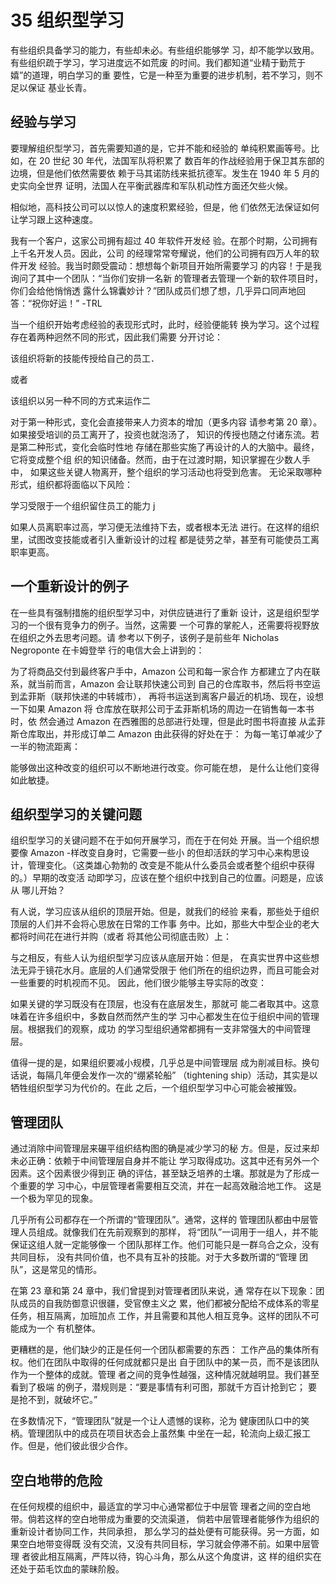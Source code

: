 # 35 组织型学习

有些组织具备学习的能力，有些却未必。有些组织能够学
习，却不能学以致用。有些组织疏于学习，学习进度远不如荒废
的时间。我们都知道“业精于勤荒于嬉”的道理，明白学习的重
要性，它是一种至为重要的进步机制，若不学习，则不足以保证
基业长青。

## 经验与学习

要理解组织型学习，首先需要知道的是，它并不能和经验的
单纯积累画等号。比如，在 20 世纪 30 年代，法国军队将积累了
数百年的作战经验用于保卫其东部的边境，但是他们依然需要依
赖于马其诺防线来抵抗德军。发生在 1940 年 5 月的史实向全世界
证明，法国人在平衡武器库和军队机动性方面还欠些火候。

相似地，高科技公司可以以惊人的速度积累经验，但是，他
们依然无法保证如何让学习跟上这种速度。

我有一个客户，这家公司拥有超过 40 年软件开发经
验。在那个时期，公司拥有上千名开发人员。因此，公司
的经理常常夸耀说，他们的公司拥有四万人年的软件开发
经验。我当时颇受震动：想想每个新项目开始所需要学习
的内容！于是我询问了其中一个团队：“当你们安排一名新
的管理者去管理一个新的软件项目时，你们会给他悄悄透
露什么锦囊妙计？”团队成员们想了想，几乎异口同声地回
答：“祝你好运！”
-TRL

当一个组织开始考虑经验的表现形式时，此时，经验便能转
换为学习。这个过程存在着两种迥然不同的形式，因此我们需要
分开讨论：

该组织将新的技能传授给自己的员工．

或者

该组织以另一种不同的方式来运作二

对于第一种形式，变化会直接带来人力资本的增加（更多内容
请参考第 20 章）。如果接受培训的员工离开了，投资也就泡汤了，
知识的传授也随之付诸东流。若是第二种形式，变化会临时性地
存储在那些实施了再设计的人的大脑中。最终，它将变成整个组
织的知识储备。然而，由于在过渡时期，知识掌握在少数人手中，
如果这些关键人物离开，整个组织的学习活动也将受到危害。
无论采取哪种形式，组织都将面临以下风险：

学习受限于一个组织留住员工的能力 j

如果人员离职率过高，学习便无法维持下去，或者根本无法
进行。在这样的组织里，试图改变技能或者引入重新设计的过程
都是徒劳之举，甚至有可能使员工离职率更高。

## 一个重新设计的例子

在一些具有强制措施的组织型学习中，对供应链进行了重新
设计，这是组织型学习的一个很有竞争力的例子。当然，这需要
一个可靠的掌舵人，还需要将视野放在组织之外去思考问题。请
参考以下例子，该例子是前些年 Nicholas Negroponte 在卡姆登举
行的电信大会上讲到的：

为了将商品交付到最终客户手中，Amazon 公司和每一家合作
方都建立了内在联系，就当前而言，Amazon 会让联邦快速公司到
自己的仓库取书，然后将书空运到孟菲斯（联邦快递的中转城市），
再将书运送到离客户最近的机场、现在，设想一下如果 Amazon 将
仓库放在联邦公司于孟菲斯机场的周边一在销售每一本书时，依
然会通过 Amazon 在西雅图的总部进行处理，但是此时图书将直接
从孟菲斯仓库取出，并形成订单二 Amazon 由此获得的好处在于：
为每一笔订单减少了一半的物流距离：

能够做出这种改变的组织可以不断地进行改变。你可能在想，
是什么让他们变得如此敏捷。

## 组织型学习的关键问题

组织型学习的关键问题不在于如何开展学习，而在于在何处
开展。当一个组织想要像 Amazon -样改变自身时，它需要一些小
的但却活跃的学习中心来构思设计，管理变化。（这类雄心勃勃的
改变是不能从什么委员会或者整个组织中获得的。）早期的改变活
动即学习，应该在整个组织中找到自己的位置。问题是，应该从
哪儿开始？

有人说，学习应该从组织的顶层开始。但是，就我们的经验
来看，那些处于组织顶层的人们并不会将心思放在日常的工作事
务中。比如，那些大中型企业的老大都将时间花在进行并购（或者
将其他公司彻底击败）上：

与之相反，有些人认为组织型学习应该从底层开始：但是，
在真实世界中这些想法无异于镜花水月。底层的人们通常受限于
他们所在的组织边界，而且可能会对一些重要的时机视而不见。
因此，他们很少能够主导实际的改变：

如果关键的学习既没有在顶层，也没有在底层发生，那就可
能二者取其中。这意味着在许多组织中，多数自然而然产生的学
习中心都发生在位于组织中间的管理层。根据我们的观察，成功
的学习型组织通常都拥有一支非常强大的中间管理层。

值得一提的是，如果组织要减小规模，几乎总是中间管理层
成为削减目标。换句话说，每隔几年便会发作一次的“绷紧轮船”
（tightening ship）活动，其实是以牺牲组织型学习为代价的。在此
之后，一个组织型学习中心可能会被摧毁。

## 管理团队

通过消除中间管理层来碾平组织结构图的确是减少学习的秘
方。但是，反过来却未必正确：依赖于中间管理层自身并不能让
学习取得成功。这其中还有另外一个因素。这个因素很少得到正
确的评估，甚至缺乏培养的土壤。那就是为了形成一个重要的学
习中心，中层管理者需要相互交流，并在一起高效融洽地工作。
这是一个极为罕见的现象。

几乎所有公司都存在一个所谓的“管理团队”。通常，这样的
管理团队都由中层管理人员组成。就像我们在先前观察到的那样，
将“团队”一词用于一组人，并不能保证这组人就一定能够像一
个团队那样工作。他们可能只是一群乌合之众，没有共同目标，
没有共同价值，也不具有互补的技能。对于大多数所谓的“管理
团队”，这是常见的情形。

在第 23 章和第 24 章中，我们曾提到对管理者团队来说，通
常存在以下现象：团队成员的自我防御意识很疆，受官僚主义之
累，他们都被分配给不成体系的零星任务，相互隔离，加班加点
工作，并且需要和其他人相互竞争。这样的团队不可能成为一个
有机整体。

更糟糕的是，他们缺少的正是任何一个团队都需要的东西：
工作产品的集体所有权。他们在团队中取得的任何成就都只是出
自于团队中的某一员，而不是该团队作为一个整体的成就。管理
者之间的竞争性越强，这种情况就越明显。我们甚至看到了极端
的例子，潜规则是：“要是事情有利可图，那就千方百计抢到它；
要是抢不到，就破坏它。”

在多数情况下，“管理团队”就是一个让人遗憾的误称，沦为
健康团队口中的笑柄。管理团队中的成员在项目状态会上虽然集
中坐在一起，轮流向上级汇报工作。但是，他们彼此很少合作。

## 空白地带的危险

在任何规模的组织中，最适宜的学习中心通常都位于中层管
理者之间的空白地带。倘若这样的空白地带成为重要的交流渠道，
倘若中层管理者能够作为组织的重新设计者协同工作，共同承担，
那么学习的益处便有可能获得。另一方面，如果空白地带变得既
没有交流，又没有共同目标，学习就会停滞不前。如果中层管理
者彼此相互隔离，严阵以待，钩心斗角，那么从这个角度讲，这
样的组织实在还处于茹毛饮血的蒙昧阶殷。
